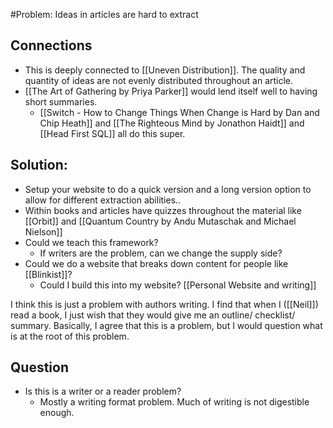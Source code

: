 #Problem: Ideas in articles are hard to extract

## Connections
- This is deeply connected to [[Uneven Distribution]]. The quality and quantity of ideas are not evenly distributed throughout an article. 
- [[The Art of Gathering by Priya Parker]] would lend itself well to having short summaries.
	- [[Switch - How to Change Things When Change is Hard by Dan and Chip Heath]] and [[The Righteous Mind by Jonathon Haidt]] and [[Head First SQL]] all do this super. 

## Solution: 

- Setup your website to do a quick version and a long version option to allow for different extraction abilities..
- Within books and articles have quizzes throughout the material like [[Orbit]] and [[Quantum Country by Andu Mutaschak and Michael Nielson]]
- Could we teach this framework? 
	- If writers are the problem, can we change the supply side? 
- Could we do a website that breaks down content for people like [[Blinkist]]?
	- Could I build this into my website? [[Personal Website and writing]]


I think this is just a problem with authors writing. I find that when I ([[Neil]]) read a book, I just wish that they would give me an outline/ checklist/ summary. Basically, I agree that this is a problem, but I would question what is at the root of this problem. 

## Question
- Is this is a writer or a reader problem?
	- Mostly a writing format problem. Much of writing is not digestible enough. 